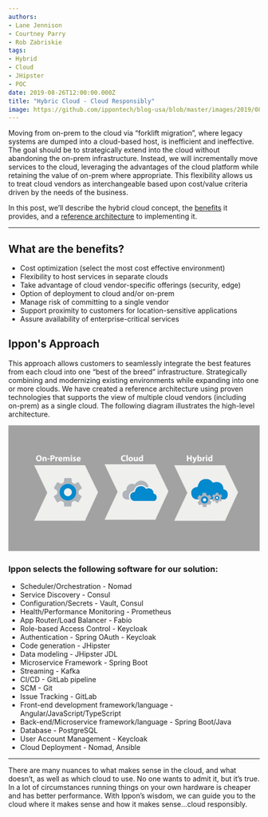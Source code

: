 ```yaml
---
authors:
- Lane Jennison
- Courtney Parry
- Rob Zabriskie
tags:
- Hybrid
- Cloud
- JHipster
- POC
date: 2019-08-26T12:00:00.000Z
title: "Hybric Cloud - Cloud Responsibly"
image: https://github.com/ippontech/blog-usa/blob/master/images/2019/08/hybrid-cloud-architecture.png
---
```


Moving from on-prem to the cloud via “forklift migration”, where legacy systems are dumped into a cloud-based host, is inefficient and ineffective. The goal should be to strategically extend into the cloud without abandoning the on-prem infrastructure. Instead, we will incrementally move services to the cloud, leveraging the advantages of the cloud platform while retaining the value of on-prem where appropriate. This flexibility allows us to treat cloud vendors as interchangeable based upon cost/value criteria driven by the needs of the business. 

In this post, we’ll describe the hybrid cloud concept, the <a href="#benefits">benefits</a> it provides, and a <a href="#architecture">reference architecture</a> to implementing it.

---
<h2 id="benefits">What are the benefits?</h2>

- Cost optimization (select the most cost effective environment)
- Flexibility to host services in separate clouds
- Take advantage of cloud vendor-specific offerings (security, edge)
- Option of deployment to cloud and/or on-prem
- Manage risk of committing to a single vendor
- Support proximity to customers for location-sensitive applications
- Assure availability of enterprise-critical services

<h2 id="architecture">Ippon's Approach</h2>
This approach allows customers to seamlessly integrate the best features from each cloud into one “best of the breed” infrastructure. Strategically combining and modernizing existing environments while expanding into one or more clouds.  We have created a reference architecture using proven technologies that supports the view of multiple cloud vendors (including on-prem) as a single cloud.  The following diagram illustrates the high-level architecture.

![alternate text](https://github.com/ippontech/blog-usa/blob/master/images/2019/08/hybrid-cloud.jpg)

### Ippon selects the following software for our solution:
- Scheduler/Orchestration - Nomad
- Service Discovery - Consul
- Configuration/Secrets - Vault, Consul
- Health/Performance Monitoring - Prometheus
- App Router/Load Balancer - Fabio
- Role-based Access Control - Keycloak
- Authentication - Spring OAuth - Keycloak
- Code generation - JHipster
- Data modeling - JHipster JDL
- Microservice Framework - Spring Boot
- Streaming - Kafka
- CI/CD - GitLab pipeline
- SCM - Git
- Issue Tracking - GitLab
- Front-end development framework/language - Angular/JavaScript/TypeScript
- Back-end/Microservice framework/language - Spring Boot/Java
- Database - PostgreSQL
- User Account Management - Keycloak
- Cloud Deployment - Nomad, Ansible

---
There are many nuances to what makes sense in the cloud, and what doesn’t, as well as which cloud to use. No one wants to admit it, but it’s true. In a lot of circumstances running things on your own hardware is cheaper and has better performance. With Ippon’s wisdom, we can guide you to the cloud where it makes sense and how it makes sense...cloud responsibly.
